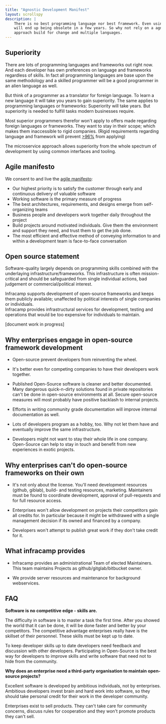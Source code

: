 ```yaml
---
title: "Agnostic Development Manifest"
layout: scrollspy
description: |
    There is no best programming language nor best framework. Even using the most common now
    will end up being obsolete in a few years. So why not rely on a agnostic approach? An infrastructure 
    approach build for change and multiple languages. 
---
```


## Superiority

There are lots of programming languages and frameworks out right now. And each developer has own
preferences on language and frameworks regardless of skills. In fact all programming languages are base upon
the same methodology and a skilled programmer will be a good programmer in an alien language as well.

But think of a programmer as a translator for foreign language. To learn a new language it will take you
years to gain superiority. The same applies to programming languages or frameworks: Superiority will take years.
But superiority is needed to fulfill tasks modern businesses require.

Most superior programmers therefor won't apply to offers made regarding foreign languages or frameworks. They
want to stay in their scope; which makes them inaccessible to rigid companies. (Rigid requirements regarding
language and framework will prevent [>96%](https://github.com/collections/programming-languages) from applying)

The microservice approach allows superiority from the whole spectrum of development by using common interfaces and tooling.

## Agile manifesto

We consent to and live the [agile manifesto](https://agilemanifesto.org/principles.html): 

- Our highest priority is to satisfy the customer through early and continuous delivery of valuable software
- Working software is the primary measure of progress
- The best architectures, requirements, and designs emerge from self-organizing teams 
- Business people and developers work together daily throughout the project
- Build projects around motivated individuals. Give them the environment and support they need, and trust them to get the job done.
- The most efficient and effective method of conveying information to and within a development team is face-to-face conversation
 

## Open source statement

Software-quality largely depends on programming skills combined with the underlaying infrastructure/frameworks.
This infrastructure is often mission-critical and should be safeguarded from single individual actions,
bad judgement or commercial/political interest. 

<div class="alert alert-info">
Infracamp supports development of open-source frameworks and keeps them publicly available;
unaffected by political interests of single companies or individuals.
</div>



<div class="alert alert-info">
Infracamp provides infrastructural services for development, testing and operations that would be too expensive 
for individuals to maintain.
</div>

[document work in progress]

## Why enterprises engage in open-source framework development

- Open-source prevent developers from reinventing the wheel.
  
- It's better even for competing companies to have their developers work together.

- Published Open-Source software is cleaner and better documented. Many dangerous quick-n-dirty solutions found
  in private repositories can't be done in open-source environments at all. Secure open-source
  measures will most probably have positive backlash to internal projects.
  
- Efforts in writing community grade documentation will improve internal documentation as well.

- Lots of developers program as a hobby, too. Why not let them have and eventually improve the same infrastructure.

- Developers might not want to stay their whole life in one company. Open-Source can help
  to stay in touch and benefit from new experiences in exotic projects.
  
## Why enterprises can't do open-source frameworks on their own

- It's not only about the license. You'll need development resources (github, giblab), build- and
  testing resources, marketing. Maintainers must be found to coordinate development, approval of
  pull-requests and for full resource access.
  
- Enterprises won't allow development on projects their competitors gain all credits for.
  In particular because it might be withdrawed with a single management decision if its owned
  and financed by a company.
  
- Developers won't attempt to publish great work if they don't take credit for it.



## What infracamp provides

- Infracamp provides an administrational Team of elected Maintainers. This team maintains
  Projects as github/gitglab/bitbucket owner.
  
- We provide server resources and maintenance for background webservices.


## FAQ

**Software is no competitive edge - skills are.**

The difficulty in software is to master a task the first time. After you showed the world that it 
can be done, it will be done faster and better by your competitors. The competitive advantage enterprises
really have is the skillset of their personnel. These skills must be kept up to date.

To keep developer skills up to date developers need feedback and discussion with other developers.
Participating in Open-Source is the best way for developers to improve skills and write software
that need not to hide from the community.

**Why does an enterprise need a third-party organisation to maintain open-source projects?**

Excellent software is developed by ambitious individuals, not by enterprises. Ambitious developers 
invest brain and hard work into software, so they should take personal credit for their work in the
developer community.

Enterprises exist to sell products. They can't take care for community concerns, discuss rules
for cooperation and they won't promote products they can't sell.





